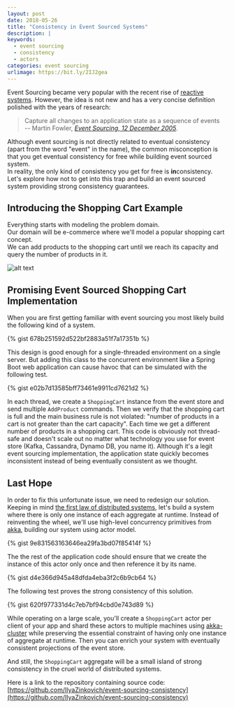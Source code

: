 ```yaml
---
layout: post
date: 2018-05-26
title: "Consistency in Event Sourced Systems"
description: |
keywords:
  - event sourcing
  - consistency
  - actors
categories: event sourcing
urlimage: https://bit.ly/2IJ2gea
---
```


Event Sourcing became very popular with the recent rise of [reactive systems](https://www.reactivemanifesto.org/). However, the idea is not new and has a very concise definition polished with the years of research:  
> Capture all changes to an application state as a sequence of events  
> -- Martin Fowler, <cite>[Event Sourcing, 12 December 2005](https://martinfowler.com/eaaDev/EventSourcing.html)</cite>.  

Although event sourcing is not directly related to eventual consistency (apart from the word "event" in the name), the common misconception is that you get eventual consistency for free while building event sourced system.  
In reality, the only kind of consistency you get for free is **in**consistency.  
Let's explore how not to get into this trap and build an event sourced system providing strong consistency guarantees.

<!--more-->

## Introducing the Shopping Cart Example
Everything starts with modeling the problem domain.  
Our domain will be e-commerce where we'll model a popular shopping cart concept.  
We can add products to the shopping cart until we reach its capacity and query the number of products in it.

![alt text](https://bit.ly/2IJ2gea?style=centered "domain model")

## Promising Event Sourced Shopping Cart Implementation
When you are first getting familiar with event sourcing you most likely build the following kind of a system.

{% gist 678b251592d522bf2883a51f7a17351b %}

This design is good enough for a single-threaded environment on a single server. But adding this class to the concurrent environment like a Spring Boot web application can cause havoc that can be simulated with the following test.

{% gist e02b7d13585bff73461e9911cd7621d2 %}

In each thread, we create a `ShoppingCart` instance from the event store and send multiple `AddProduct` commands.
Then we verify that the shopping cart is full and the main business rule is not violated: "number of products in a cart is not greater than the cart capacity". Each time we get a different number of products in a shopping cart.
This code is obviously not thread-safe and doesn't scale out no matter what technology you use for event store (Kafka, Cassandra, Dynamo DB, you name it). Although it's a legit event sourcing implementation, the application state quickly becomes inconsistent instead of being eventually consistent as we thought.

## Last Hope

In order to fix this unfortunate issue, we need to redesign our solution.
Keeping in mind [the first law of distributed systems](https://martinfowler.com/bliki/FirstLaw.html), let's build a system where there is only one instance of each aggregate at runtime.
Instead of reinventing the wheel, we'll use high-level concurrency primitives from [akka](https://akka.io/), building our system using actor model.

{% gist 9e831563163646ea29fa3bd07f85414f %}

The the rest of the application code should ensure that we create the instance of this actor only once and then reference it by its name.

{% gist d4e366d945a48dfda4eba3f2c6b9cb64 %}

The following test proves the strong consistency of this solution.

{% gist 620f977331d4c7eb7bf94cbd0e743d89 %}

While operating on a large scale, you'll create a `ShoppingCart` actor per client of your app and shard these actors to multiple machines using [akka-cluster](https://doc.akka.io/docs/akka/2.5/cluster-usage.html) while preserving the essential constraint of having only one instance of aggregate at runtime. Then you can enrich your system with eventually consistent projections of the event store.

And still, the `ShoppingCart` aggregate will be a small island of strong consistency in the cruel world of distributed systems.

Here is a link to the repository containing source code: [https://github.com/IlyaZinkovich/event-sourcing-consistency](https://github.com/IlyaZinkovich/event-sourcing-consistency)
